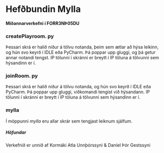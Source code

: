 # Hefðbundin Mylla
#### Miðannarverkefni í FORR3NÞ05DU




### createPlayroom. py

Þessari skrá er halið niður á tölvu notanda, þeim sem ætlar að hýsa leikinn, og hún svo keyrð í IDLE eða PyCharm. Þá poppar upp gluggi, og þá getur annar notandi tengst. IP tölunni í skránni er breytt í IP töluna á tölvunni sem hýsandinn er í.

### joinRoom. py

Þessari skrá er halið niður á tölvu notanda, og hún svo keyrð í IDLE eða PyCharm. Þá poppar upp gluggi, viðkomandi tengist við hýsandann. IP tölunni í skránni er breytt í IP töluna á tölvunni sem hýsandinn er í.

### mylla

Í möppunni *mylla* eru allar skrár sem tengjast leiknum sjálfum.

##### Höfundar
Verkefnið er unnið af Kormáki Atla Unnþórssyni & Daníel Þór Gestssyni
